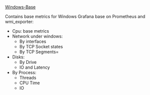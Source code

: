 [Windows-Base](window-base.json)

Contains base metrics for Windows Grafana base on Prometheus and wmi_exporter:

- Cpu: base metrics
- Network under windows: 
  - By interfaces
  - By TCP Socket states
  - By TCP Segments=
- Disks:
  - By Drive
  - IO and Latency
- By Process:
  - Threads
  - CPU Time
  - IO
  
